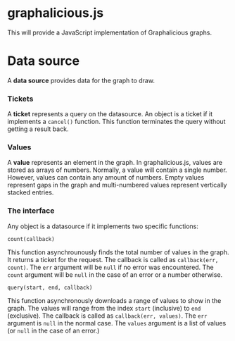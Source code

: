 # graphalicious.js

This will provide a JavaScript implementation of Graphalicious graphs.

# Data source

A **data source** provides data for the graph to draw.

### Tickets

A **ticket** represents a query on the datasource. An object is a ticket if it implements a `cancel()` function. This function terminates the query without getting a result back.

### Values

A **value** represents an element in the graph. In graphalicious.js, values are stored as arrays of numbers. Normally, a value will contain a single number. However, values can contain any amount of numbers. Empty values represent gaps in the graph and multi-numbered values represent vertically stacked entries.

### The interface

Any object is a datasource if it implements two specific functions:

    count(callback)

This function asynchrounously finds the total number of values in the graph. It returns a ticket for the request. The callback is called as `callback(err, count)`. The `err` argument will be `null` if no error was encountered. The `count` argument will be `null` in the case of an error or a number otherwise.

    query(start, end, callback)

This function asynchronously downloads a range of values to show in the graph. The values will range from the index `start` (inclusive) to `end` (exclusive). The callback is called as `callback(err, values)`. The `err` argument is `null` in the normal case. The `values` argument is a list of values (or `null` in the case of an error.)